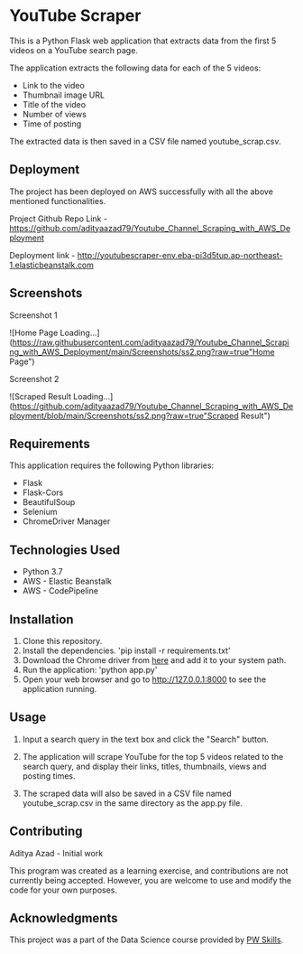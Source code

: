 # YouTube Scraper

This is a Python Flask web application that extracts data from the first 5 videos on a YouTube search page.

The application extracts the following data for each of the 5 videos:

- Link to the video
- Thumbnail image URL
- Title of the video
- Number of views
- Time of posting

The extracted data is then saved in a CSV file named youtube_scrap.csv.

## Deployment

The project has been deployed on AWS successfully with all the above mentioned functionalities.

Project Github Repo Link - https://github.com/adityaazad79/Youtube_Channel_Scraping_with_AWS_Deployment

Deployment link - http://youtubescraper-env.eba-pi3d5tup.ap-northeast-1.elasticbeanstalk.com

## Screenshots
Screenshot 1

![Home Page Loading...](https://raw.githubusercontent.com/adityaazad79/Youtube_Channel_Scraping_with_AWS_Deployment/main/Screenshots/ss2.png?raw=true"Home Page")

Screenshot 2

![Scraped Result Loading...](https://github.com/adityaazad79/Youtube_Channel_Scraping_with_AWS_Deployment/blob/main/Screenshots/ss2.png?raw=true"Scraped Result")


## Requirements

This application requires the following Python libraries:

- Flask
- Flask-Cors
- BeautifulSoup
- Selenium
- ChromeDriver Manager

## Technologies Used

- Python 3.7
- AWS - Elastic Beanstalk
- AWS - CodePipeline

## Installation

1. Clone this repository.
2. Install the dependencies.
    'pip install -r requirements.txt'
3. Download the Chrome driver from [here](https://sites.google.com/a/chromium.org/chromedriver/downloads) and add it to your system path.
4. Run the application:
    'python app.py'
5. Open your web browser and go to http://127.0.0.1:8000 to see the application running.


## Usage

1. Input a search query in the text box and click the "Search" button.

2. The application will scrape YouTube for the top 5 videos related to the search query, and display their links, titles, thumbnails, views and posting times.

3. The scraped data will also be saved in a CSV file named youtube_scrap.csv in the same directory as the app.py file.

## Contributing

Aditya Azad - Initial work

This program was created as a learning exercise, and contributions are not currently being accepted. However, you are welcome to use and modify the code for your own purposes.

## Acknowledgments

This project was a part of the Data Science course provided by [PW Skills](https://pwskills.com/).
